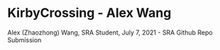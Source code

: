 # KirbyCrossing - Alex Wang
Alex (Zhaozhong) Wang, SRA Student, July 7, 2021 - SRA Github Repo Submission
